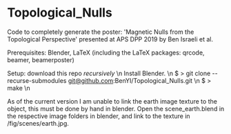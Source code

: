 # Topological_Nulls

Code to completely generate the poster: 'Magnetic Nulls from the Topological Perspective' presented at APS DPP 2019 by Ben Israeli et al. 

Prerequisites: Blender, LaTeX (including the LaTeX packages: qrcode, beamer, beamerposter)


Setup: 
download this repo *recursively* \n
Install Blender. \n
  $ > git clone --recurse-submodules git@github.com:BenYI/Topological_Nulls.git \n
  $ > make \n


As of the current version I am unable to link the earth image texture to the object, this must be done by hand in blender. 
Open the scene_earth.blend in the respective image folders in blender, and link to the texture in /fig/scenes/earth.jpg.
